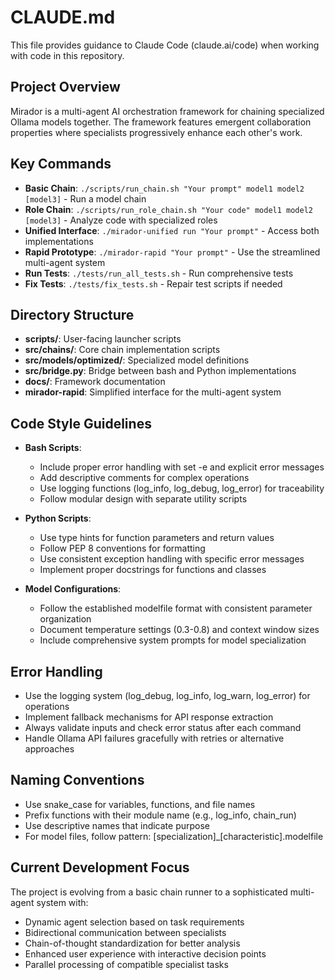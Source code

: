 # CLAUDE.md

This file provides guidance to Claude Code (claude.ai/code) when working with code in this repository.

## Project Overview

Mirador is a multi-agent AI orchestration framework for chaining specialized Ollama models together. The framework features emergent collaboration properties where specialists progressively enhance each other's work.

## Key Commands

- **Basic Chain**: `./scripts/run_chain.sh "Your prompt" model1 model2 [model3]` - Run a model chain
- **Role Chain**: `./scripts/run_role_chain.sh "Your code" model1 model2 [model3]` - Analyze code with specialized roles
- **Unified Interface**: `./mirador-unified run "Your prompt"` - Access both implementations
- **Rapid Prototype**: `./mirador-rapid "Your prompt"` - Use the streamlined multi-agent system
- **Run Tests**: `./tests/run_all_tests.sh` - Run comprehensive tests
- **Fix Tests**: `./tests/fix_tests.sh` - Repair test scripts if needed

## Directory Structure

- **scripts/**: User-facing launcher scripts
- **src/chains/**: Core chain implementation scripts
- **src/models/optimized/**: Specialized model definitions
- **src/bridge.py**: Bridge between bash and Python implementations
- **docs/**: Framework documentation
- **mirador-rapid**: Simplified interface for the multi-agent system

## Code Style Guidelines

- **Bash Scripts**:
  - Include proper error handling with set -e and explicit error messages
  - Add descriptive comments for complex operations
  - Use logging functions (log_info, log_debug, log_error) for traceability
  - Follow modular design with separate utility scripts

- **Python Scripts**:
  - Use type hints for function parameters and return values
  - Follow PEP 8 conventions for formatting
  - Use consistent exception handling with specific error messages
  - Implement proper docstrings for functions and classes

- **Model Configurations**:
  - Follow the established modelfile format with consistent parameter organization
  - Document temperature settings (0.3-0.8) and context window sizes
  - Include comprehensive system prompts for model specialization

## Error Handling

- Use the logging system (log_debug, log_info, log_warn, log_error) for operations
- Implement fallback mechanisms for API response extraction
- Always validate inputs and check error status after each command
- Handle Ollama API failures gracefully with retries or alternative approaches

## Naming Conventions

- Use snake_case for variables, functions, and file names
- Prefix functions with their module name (e.g., log_info, chain_run)
- Use descriptive names that indicate purpose
- For model files, follow pattern: [specialization]_[characteristic].modelfile

## Current Development Focus

The project is evolving from a basic chain runner to a sophisticated multi-agent system with:
- Dynamic agent selection based on task requirements
- Bidirectional communication between specialists
- Chain-of-thought standardization for better analysis
- Enhanced user experience with interactive decision points
- Parallel processing of compatible specialist tasks
